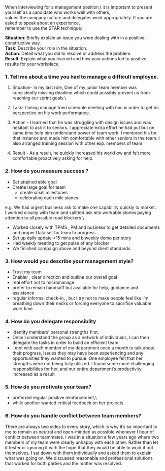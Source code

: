 When interviewing for a management position,\ 
it is important to present yourself as a candidate who works well with others, \
values the company culture and delegates work appropriately. If you are asked to speak about an experience, \
remember to use the STAR technique:

**Situation**: Briefly explain an issue you were dealing with in a positive, constructive way.\
**Task**: Describe your role in the situation.\
**Action**: Detail what you did to resolve or address the problem.\
**Result**: Explain what you learned and how your actions led to positive results for your workplace.

### 1. Tell me about a time you had to manage a difficult employee. ###
1. Situation- In my last role, One of my junior team member was consistently missing deadline which could possibly prevent us from reaching our sprint goals.\
2. Task- I being manage tried schedule meeting with him in order to get his perspective on his work performance.
3. Action - I learned that he was struggling with design issues and was hesitant to ask it to seniors.
   I appreciate extra effort he had put but on same time help him understand power of team work.
   I mentored his for that instance and made him comfortable with other seniors in the team.
   I also arranged training session with other exp. members of team
    
5. Result -  As a result, he quickly increased his workflow and felt more comfortable proactively asking for help.

### 2. How do you measure success ? ###
- Set attained able goal
- Create large goal for team
    - create small milestones
    - celebrating each mile stones
    
e.g. We had urgent business ask to make one capability quickly to market. \
I worked closely with team and splitted ask into workable stories paying attention to all possible road blockers \
- Worked closely with TPMS , PM and business to get detailed documents and proper Data set for team to progress
- Set up daily update >15 mins and biweekly demo per story
- Had weekly meeting to get pulse of any blocker
- We finished campaign above and beyond  client standards.

### 3. How would you describe your management style? ###
- Trust my team
- Enabler , clear direction and outline our overall goal
- real effort not to micromanage 
- prefer to remain handsoff but available for help, guidance and assistance
- regular informal check-in, , but I try not to make people feel like I’m breathing down their necks or forcing everyone to sacrifice valuable work time

### 4. How do you delegate responsiblity ###
- Identify members’ personal strengths first.
- Once I understand the group as a network of individuals, I can then delegate the tasks in order to build an efficient team.
-  I met with each member of my department once a month to talk about their progress, issues they may have been experiencing and any opportunities they wanted to pursue. One employee felt that her strengths were not being fully utilized. I found some more challenging responsibilities for her, and our entire department’s productivity increased as a result


### 5. How do you motivate your team? ###
- preferred regular positive reinforcement,\
- while another wanted critical feedback on her projects.

### 6. How do you handle conflict between team members? ###
There are always two sides to every story, which is why it’s so important to me to remain as neutral and open-minded as possible whenever I hear of conflict between teammates.  I was in a situation a few years ago where two members of my team were clearly unhappy with each other.  Rather than let it fester or ignoring it with the hope that they would be able to work it out themselves, I sat down with them individually and asked them to explain what was going on.  We discussed reasonable and professional solutions that worked for both parties and the matter was resolved.

    


